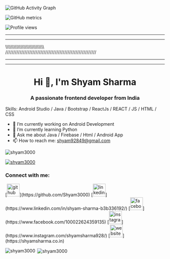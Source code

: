 ![GitHub Activity Graph](https://activity-graph.herokuapp.com/graph?username=Shyam3000)  

![GitHub metrics](https://metrics.lecoq.io/Shyam3000)  

![Profile views](https://gpvc.arturio.dev/Shyam3000)  
*********************************************************
*********************************************************
\\\\\\\\\\\\\\\\\\\\\\\\\\\\\\\\\\\\\\\\\\\\\\\\\\\\\\\\\
/////////////////////////////////////////////////////////
**********************************************************
***********************************************************
<h1 align="center">Hi 👋, I'm Shyam Sharma</h1>
<h3 align="center">A passionate frontend developer from India</h3>

Skills: Android Studio / Java / Bootstrap / ReactJs / REACT / JS / HTML / CSS

- 🔭 I’m currently working on Android Development 
- 🌱 I’m currently learning Python 
- 💬 Ask me about Java / Firebase / Html / Android App 
- 📫 How to reach me: shyam92849@gmail.com 

<p align="left"> <img src="https://komarev.com/ghpvc/?username=shyam3000&label=Profile%20views&color=0e75b6&style=flat" alt="shyam3000" /> </p>

<p align="left"> <a href="https://github.com/ryo-ma/github-profile-trophy"><img src="https://github-profile-trophy.vercel.app/?username=shyam3000" alt="shyam3000" /></a> </p>

<h3 align="left">Connect with me:</h3>
[<img src='https://cdn.jsdelivr.net/npm/simple-icons@3.0.1/icons/github.svg' alt='github' height='40'>](https://github.com/Shyam3000)  [<img src='https://cdn.jsdelivr.net/npm/simple-icons@3.0.1/icons/linkedin.svg' alt='linkedin' height='40'>](https://www.linkedin.com/in/shyam-sharma-b3b336192/)  [<img src='https://cdn.jsdelivr.net/npm/simple-icons@3.0.1/icons/facebook.svg' alt='facebook' height='40'>](https://www.facebook.com/100022624359135)  [<img src='https://cdn.jsdelivr.net/npm/simple-icons@3.0.1/icons/instagram.svg' alt='instagram' height='40'>](https://www.instagram.com/shyamsharma928/)  [<img src='https://cdn.jsdelivr.net/npm/simple-icons@3.0.1/icons/icloud.svg' alt='website' height='40'>](https://shyamsharma.co.in)

<p>&nbsp;<img align="center" src="https://github-readme-stats.vercel.app/api?username=shyam3000&show_icons=true&locale=en" alt="shyam3000" />
  <img align="left" src="https://github-readme-stats.vercel.app/api/top-langs?username=shyam3000&show_icons=true&locale=en&layout=compact" alt="shyam3000" />
</p>
